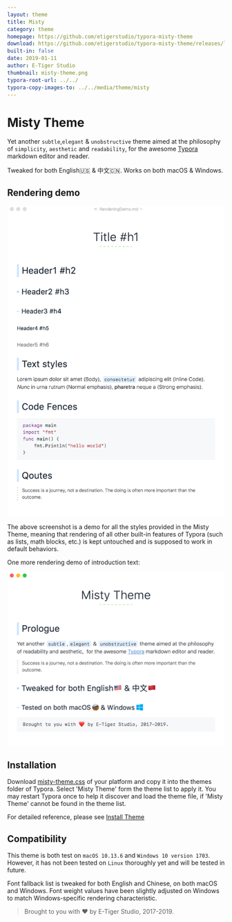 ```yaml
---
layout: theme
title: Misty
category: theme
homepage: https://github.com/etigerstudio/typora-misty-theme
download: https://github.com/etigerstudio/typora-misty-theme/releases/latest
built-in: false
date: 2019-01-11
author: E-Tiger Studio
thumbnail: misty-theme.png
typora-root-url: ../../
typora-copy-images-to: ../../media/theme/misty
---
```


# Misty Theme

Yet another `subtle`,`elegant` & `unobstructive` theme aimed at the philosophy of `simplicity`, `aesthetic` and `readability`, for the awesome [Typora](https://typora.io/) markdown editor and reader.

Tweaked for both English🇺🇸 & 中文🇨🇳. Works on both macOS & Windows.

## Rendering demo

<img src="/media/theme/misty/rendering-demo.png" alt="Rendering demo" width="674"/>

The above screenshot is a demo for all the styles provided in the Misty Theme, meaning that rendering of all other built-in features of Typora (such as lists, math blocks, etc.) is kept untouched and is supposed to work in default behaviors.

One more rendering demo of introduction text:

<img src="/media/theme/misty/misty-theme.png" alt="Misty Theme" width="674"/>

## Installation

Download [misty-theme.css](https://github.com/etigerstudio/typora-misty-theme/releases/latest) of your platform and copy it into the themes folder of Typora. Select 'Misty Theme' form the theme list to apply it. You may restart Typora once to help it discover and load the theme file, if 'Misty Theme' cannot be found in the theme list.

For detailed reference, please see [Install Theme](https://theme.typora.io/doc/Install-Theme/)

## Compatibility

This theme is both test on `macOS 10.13.6` and `Windows 10 version 1703`. However, it has not been tested on `Linux` thoroughly yet and will be tested in future. 

Font fallback list is tweaked for both English and Chinese, on both macOS and Windows. Font weight values have been slightly adjusted on Windows to match Windows-specific rendering characteristic.

> Brought to you with ❤️ by E-Tiger Studio, 2017-2019.
